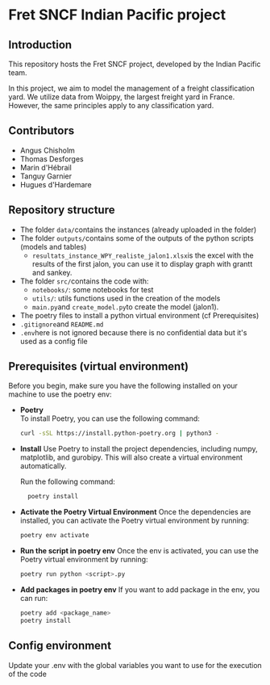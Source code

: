 # **Fret SNCF** Indian Pacific project

## **Introduction**

This repository hosts the Fret SNCF project, developed by the Indian Pacific team.

In this project, we aim to model the management of a freight classification yard. We utilize data from Woippy, the largest freight yard in France. However, the same principles apply to any classification yard.

## **Contributors**

- Angus Chisholm
- Thomas Desforges
- Marin d'Hébrail
- Tanguy Garnier
- Hugues d'Hardemare

## **Repository structure**

- The folder `data/`contains the instances (already uploaded in the folder)
- The folder `outputs/`contains some of the outputs of the python scripts (models and tables)
  - `resultats_instance_WPY_realiste_jalon1.xlsx`is the excel with the results of the first jalon, you can use it to display graph with grantt and sankey.
- The folder `src/`contains the code with:
  - `notebooks/`: some notebooks for test
  - `utils/`: utils functions used in the creation of the models
  - `main.py`and `create_model.py`to create the model (jalon1).
- The poetry files to install a python virtual environment (cf Prerequisites)
- `.gitignore`and `README.md`
- `.env`here is not ignored because there is no confidential data but it's used as a config file

## **Prerequisites (virtual environment)**

Before you begin, make sure you have the following installed on your machine to use the poetry env:

- **Poetry**  
  To install Poetry, you can use the following command:

  ```bash
  curl -sSL https://install.python-poetry.org | python3 -
  ```

- **Install**
  Use Poetry to install the project dependencies, including numpy, matplotlib, and gurobipy.
  This will also create a virtual environment automatically.

  Run the following command:

  ```bash
    poetry install
  ```

- **Activate the Poetry Virtual Environment**
  Once the dependencies are installed, you can activate the Poetry virtual environment by running:

  ```bash
  poetry env activate
  ```

- **Run the script in poetry env**
  Once the env is activated, you can use the Poetry virtual environment by running:

  ```bash
  poetry run python <script>.py
  ```

- **Add packages in poetry env**
  If you want to add package in the env, you can run:

  ```bash
  poetry add <package_name>
  poetry install
  ```

## **Config environment**

Update your .env with the global variables you want to use for the execution of the code
